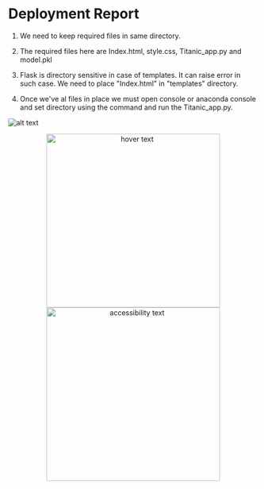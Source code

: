 # Deployment Report

1. We need to keep required files in same directory.


2. The required files here are Index.html, style.css, Titanic_app.py and model.pkl


3. Flask is directory sensitive in case of templates. It can raise error in such case. We need to place "Index.html" in "templates" directory.


4. Once we've al files in place we must open console or anaconda console and set directory using the command and run the Titanic_app.py.

![alt text](https://imgur.com/a/Xs1pBCk)

<p align="center">
  <img src="https://imgur.com/a/Xs1pBCk" width="350" title="hover text">
  <img src="your_relative_path_here_number_2_large_name" width="350" alt="accessibility text">
</p>
